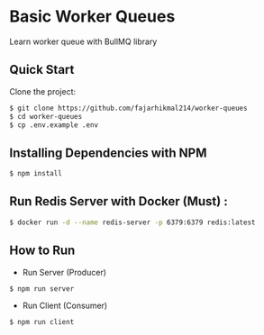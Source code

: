 # Basic Worker Queues
Learn worker queue with BullMQ library

## Quick Start

Clone the project:

```bash
$ git clone https://github.com/fajarhikmal214/worker-queues
$ cd worker-queues
$ cp .env.example .env
```

## Installing Dependencies with NPM

```bash
$ npm install
```

## Run Redis Server with Docker (Must) :
```bash
$ docker run -d --name redis-server -p 6379:6379 redis:latest
```

## How to Run
- Run Server (Producer)
```bash
$ npm run server
```

- Run Client (Consumer)
```bash
$ npm run client
```
